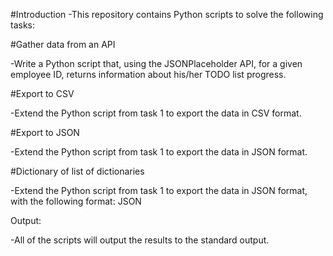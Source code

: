 
#Introduction
-This repository contains Python scripts to solve the following tasks:

#Gather data from an API

-Write a Python script that, using the JSONPlaceholder API, for a given employee ID, returns information about his/her TODO list progress.

#Export to CSV

-Extend the Python script from task 1 to export the data in CSV format.

#Export to JSON

-Extend the Python script from task 1 to export the data in JSON format.

#Dictionary of list of dictionaries

-Extend the Python script from task 1 to export the data in JSON format, with the following format:
JSON

Output:

-All of the scripts will output the results to the standard output.


